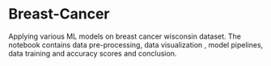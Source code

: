# Breast-Cancer
Applying various ML models on breast cancer wisconsin dataset. The notebook contains data pre-processing, data visualization , model pipelines, data training and accuracy scores and conclusion.
